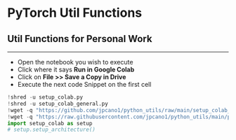 # PyTorch Util Functions
## Util Functions for Personal Work
***
- Open the notebook you wish to execute
- Click where it says **Run in Google Colab**
- Click on **File >> Save a Copy in Drive**
- Execute the next code Snippet on the first cell

```python
!shred -u setup_colab.py
!shred -u setup_colab_general.py
!wget -q "https://github.com/jpcano1/python_utils/raw/main/setup_colab_general.py" -O setup_colab_general.py
!wget -q "https://raw.githubusercontent.com/jpcano1/python_utils/main/pytorch_utils/setup_colab.py" -O setup_colab.py
import setup_colab as setup
# setup.setup_architecture()
```